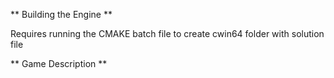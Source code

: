 ** Building the Engine ** 

Requires running the CMAKE batch file to create cwin64 folder with solution file

** Game Description ** 
